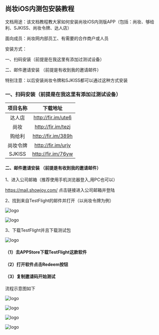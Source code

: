 ## 尚妆iOS内测包安装教程

文档用途：该文档教程教大家如何安装尚妆iOS内测版APP（包括：尚妆、够给利、SJKISS、尚妆令牌、达人店）

面向成员：尚妆网内部员工、有需要的合作商户或人员

安装方式：

一、扫码安装（前提是在我这里有添加过测试设备）   

二、邮件邀请安装 （前提是有收到我的邀请邮件）



特别注意：以后安装尚妆令牌和SJKISS都可以通过这种方式安装



### 一、扫码安装（前提是在我这里有添加过测试设备）

|  项目名称  |        下载地址        |
| :----: | :----------------: |
|  达人店   | http://fir.im/ute6 |
|   尚妆   | http://fir.im/tezj |
|  购给利   | http://fir.im/389h |
|  尚妆令牌  | http://fir.im/urjy |
| SJKISS | http://fir.im/76yw |



#### 二、邮件邀请安装 （前提是有收到我的邀请邮件）

1、进入公司邮箱（推荐使用手机浏览器登入,用PC也可以）

https://mail.showjoy.com/   点击链接进入公司邮箱并登陆

2、找到来自TestFlight的邮件并打开（以尚妆令牌为例）

![logo](https://github.com/ShowJoy-com/PublicDocument_iOS/blob/master/Images/mailList.png?raw=true)





![logo](https://github.com/ShowJoy-com/PublicDocument_iOS/blob/master/Images/mailDetail.png?raw=true)

3、下载TestFlight并且下载测试包

![logo](https://github.com/ShowJoy-com/PublicDocument_iOS/blob/master/Images/StartTest.png?raw=true)

#### （1）去APPStore下载TestFlight这款软件

#### （2）打开软件点击Redeem按钮

#### （3）复制邀请码开始测试

流程示意图如下

![logo](https://github.com/ShowJoy-com/PublicDocument_iOS/blob/master/Images/1.PNG?raw=true)

![logo](https://github.com/ShowJoy-com/PublicDocument_iOS/blob/master/Images/2.PNG?raw=true)

![logo](https://github.com/ShowJoy-com/PublicDocument_iOS/blob/master/Images/3.PNG?raw=true)

![logo](https://github.com/ShowJoy-com/PublicDocument_iOS/blob/master/Images/4.PNG?raw=true)